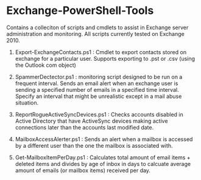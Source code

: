 # Exchange-PowerShell-Tools

Contains a colleciton of scripts and cmdlets to assist in Exchange server administration and monitoring. All scripts currently tested on Exchange 2010.

1. Export-ExchangeContacts.ps1 : Cmdlet to export contacts stored on exchange for a particular user. Supports exporting to .pst or .csv (using the Outlook com object)

2. SpammerDectector.ps1 : monitoring script designed to be run on a frequent interval. Sends an email alert when an exchange user is sending a specified number of emails in a specified time interval. Specify an interval that might be unrealistic except in a mail abuse situation. 

3. ReportRogueActiveSyncDevices.ps1 : Checks accounts disabled in Active Directory that have ActiveSync devices making active connections later than the accounts last modified date. 

4. MailboxAccessAlerter.ps1 : Sends an alert when a mailbox is accessed by a different user than the one the mailbox is associated with. 

5. Get-MailboxItemPerDay.ps1 : Calculates total amount of email items + deleted items and divides by age of inbox in days to calcuate average amount of emails (or mailbox items) received per day.
